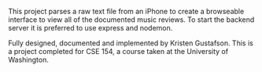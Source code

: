 This project parses a raw text file from an iPhone to create a browseable interface to view all of the documented music reviews. To start the backend server it is preferred to use express and nodemon.

Fully designed, documented and implemented by Kristen Gustafson.
This is a project completed for CSE 154, a course taken at the University of Washington.
